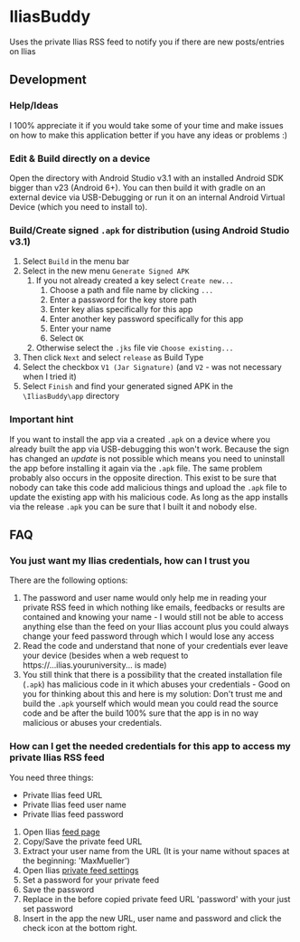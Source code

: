 # IliasBuddy
Uses the private Ilias RSS feed to notify you if there are new posts/entries on Ilias

## Development

### Help/Ideas
I 100% appreciate it if you would take some of your time and make issues on how to make this application better if you have any ideas or problems :)

### Edit & Build directly on a device
Open the directory with Android Studio v3.1 with an installed Android SDK bigger than v23 (Android 6+).
You can then build it with gradle on an external device via USB-Debugging or run it on an internal Android Virtual Device (which you need to install to).

### Build/Create signed `.apk` for distribution (using Android Studio v3.1)
1. Select `Build` in the menu bar
2. Select in the new menu `Generate Signed APK`
   1. If you not already created a key select `Create new...`
      1. Choose a path and file name by clicking `...`
      2. Enter a password for the key store path
      3. Enter key alias specifically for this app
      4. Enter another key password specifically for this app 
      5. Enter your name
      6. Select `OK`
   2. Otherwise select the `.jks` file vie `Choose existing...`
3. Then click `Next` and select `release` as Build Type
4. Select the checkbox `V1 (Jar Signature)` (and `V2` - was not necessary when I tried it)
5. Select `Finish` and find your generated signed APK in the `\IliasBuddy\app` directory

### Important hint
If you want to install the app via a created `.apk` on a device where you already built the app via USB-debugging this won't work.
Because the sign has changed an *update* is not possible which means you need to uninstall the app before installing it again via the `.apk` file. The same problem probably also occurs in the opposite direction.
This exist to be sure that nobody can take this code add malicious things and upload the `.apk` file to update the existing app with his malicious code. As long as the app installs via the release `.apk` you can be sure that I built it and nobody else.

## FAQ

### You just want my Ilias credentials, how can I trust you
There are the following options:
1. The password and user name would only help me in reading your private RSS feed in which nothing like emails, feedbacks or results are contained and knowing your name - I would still not be able to access anything else than the feed on your Ilias account plus you could always change your feed password through which I would lose any access
2. Read the code and understand that none of your credentials ever leave your device (besides when a web request to https://...ilias.youruniversity... is made)
3. You still think that there is a possibility that the created installation file (`.apk`) has malicious code in it which abuses your credentials - Good on you for thinking about this and here is my solution: Don't trust me and build the `.apk` yourself which would mean you could read the source code and be after the build 100% sure that the app is in no way malicious or abuses your credentials.

### How can I get the needed credentials for this app to access my private Ilias RSS feed
You need three things:
- Private Ilias feed URL
- Private Ilias feed user name
- Private Ilias feed password

1. Open Ilias [feed page](https://ilias3.uni-stuttgart.de/ilias.php?view=0&col_side=right&block_type=pdnews&cmd=showFeedUrl&cmdClass=ilpdnewsblockgui&cmdNode=sh:6b:rv&baseClass=ilPersonalDesktopGUI#il_mhead_t_focus)
2. Copy/Save the private feed URL
3. Extract your user name from the URL (It is your name without spaces at the beginning: 'MaxMueller')
4. Open Ilias [private feed settings](https://ilias3.uni-stuttgart.de/ilias.php?view=0&col_side=right&block_type=pdnews&cmd=editSettings&cmdClass=ilpdnewsblockgui&cmdNode=sh:6b:rv&baseClass=ilPersonalDesktopGUI#il_mhead_t_focus)
5. Set a password for your private feed
6. Save the password
7. Replace in the before copied private feed URL 'password' with your just set password
8. Insert in the app the new URL, user name and password and click the check icon at the bottom right.
